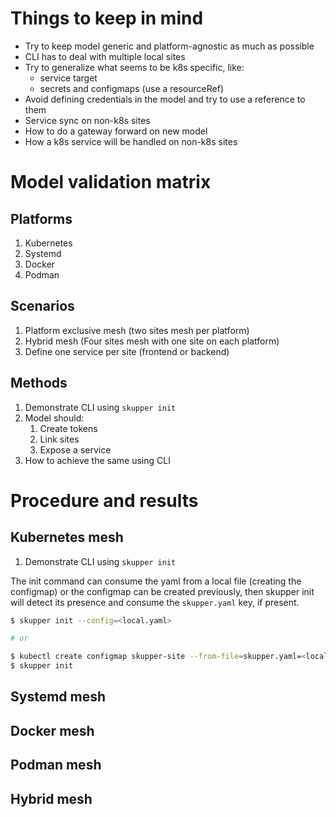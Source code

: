 # Things to keep in mind

* Try to keep model generic and platform-agnostic as much as possible
* CLI has to deal with multiple local sites
* Try to generalize what seems to be k8s specific, like:
  * service target
  * secrets and configmaps (use a resourceRef)
* Avoid defining credentials in the model and try to use a reference to them
* Service sync on non-k8s sites
* How to do a gateway forward on new model
* How a k8s service will be handled on non-k8s sites

# Model validation matrix

## Platforms 

1. Kubernetes
2. Systemd
3. Docker
4. Podman

## Scenarios

1. Platform exclusive mesh (two sites mesh per platform)
2. Hybrid mesh (Four sites mesh with one site on each platform)
3. Define one service per site (frontend or backend)

## Methods

1. Demonstrate CLI using `skupper init`
2. Model should:
   1. Create tokens
   2. Link sites
   3. Expose a service
3. How to achieve the same using CLI

# Procedure and results

## Kubernetes mesh

1. Demonstrate CLI using `skupper init`

The init command can consume the yaml from a local file (creating the configmap)
or the configmap can be created previously, then skupper init will detect its
presence and consume the `skupper.yaml` key, if present.

```bash
$ skupper init --config=<local.yaml>

# or

$ kubectl create configmap skupper-site --from-file=skupper.yaml=<local.yaml>
$ skupper init
```

## Systemd mesh

## Docker mesh

## Podman mesh

## Hybrid mesh
